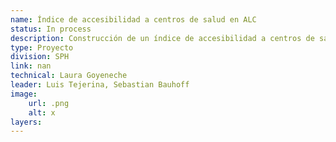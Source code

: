 ```yaml
---
name: Índice de accesibilidad a centros de salud en ALC
status: In process
description: Construcción de un índice de accesibilidad a centros de salud en ALC teniendo en cuenta las barreras socioeconómicas y geográficas, choques climáticos, entre otros. 
type: Proyecto
division: SPH
link: nan
technical: Laura Goyeneche
leader: Luis Tejerina, Sebastian Bauhoff
image: 
    url: .png
    alt: x
layers:
---
```

    